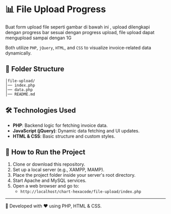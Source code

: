 # 📊 File Upload Progress

Buat form upload file seperti gambar di bawah ini , upload dilengkapi dengan
progress bar sesuai dengan progress upload, file upload dapat mengupload sampai
dengan 1G

Both utilize `PHP`, `jQuery`, `HTML`, and `CSS` to visualize invoice-related data dynamically.

## 📁 Folder Structure
```
│file-upload/
│── index.php
│── data.php
│── README.md
```

## 🛠️ Technologies Used
- **PHP**: Backend logic for fetching invoice data.
- **JavaScript (jQuery)**: Dynamic data fetching and UI updates.
- **HTML & CSS**: Basic structure and custom styles.

## 🚀 How to Run the Project
1. Clone or download this repository.
2. Set up a local server (e.g., XAMPP, MAMP).
3. Place the project folder inside your server's root directory.
4. Start Apache and MySQL services.
5. Open a web browser and go to:
   - `http://localhost/chart-hexacode/file-upload/index.php`

---

📝 Developed with ❤️ using PHP, HTML & CSS.
